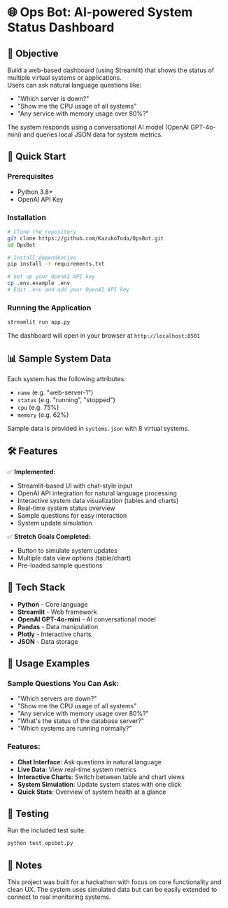 # 🌐 Ops Bot: AI-powered System Status Dashboard

## 🎯 Objective
Build a web-based dashboard (using Streamlit) that shows the status of multiple virtual systems or applications.  
Users can ask natural language questions like:

- "Which server is down?"
- "Show me the CPU usage of all systems"
- "Any service with memory usage over 80%?"

The system responds using a conversational AI model (OpenAI GPT-4o-mini) and queries local JSON data for system metrics.

## 🚀 Quick Start

### Prerequisites
- Python 3.8+
- OpenAI API Key

### Installation
```bash
# Clone the repository
git clone https://github.com/KazukoToda/OpsBot.git
cd OpsBot

# Install dependencies
pip install -r requirements.txt

# Set up your OpenAI API key
cp .env.example .env
# Edit .env and add your OpenAI API key
```

### Running the Application
```bash
streamlit run app.py
```

The dashboard will open in your browser at `http://localhost:8501`

## 📊 Sample System Data
Each system has the following attributes:
- `name` (e.g. "web-server-1")
- `status` (e.g. "running", "stopped")
- `cpu` (e.g. 75%)
- `memory` (e.g. 62%)

Sample data is provided in `systems.json` with 8 virtual systems.

## 🛠️ Features
✅ **Implemented:**
- Streamlit-based UI with chat-style input
- OpenAI API integration for natural language processing
- Interactive system data visualization (tables and charts)
- Real-time system status overview
- Sample questions for easy interaction
- System update simulation

✅ **Stretch Goals Completed:**
- Button to simulate system updates
- Multiple data view options (table/chart)
- Pre-loaded sample questions

## 🚧 Tech Stack
- **Python** - Core language
- **Streamlit** - Web framework
- **OpenAI GPT-4o-mini** - AI conversational model
- **Pandas** - Data manipulation
- **Plotly** - Interactive charts
- **JSON** - Data storage

## 📝 Usage Examples

### Sample Questions You Can Ask:
- "Which servers are down?"
- "Show me the CPU usage of all systems"
- "Any service with memory usage over 80%?"
- "What's the status of the database server?"
- "Which systems are running normally?"

### Features:
- **Chat Interface**: Ask questions in natural language
- **Live Data**: View real-time system metrics
- **Interactive Charts**: Switch between table and chart views
- **System Simulation**: Update system states with one click
- **Quick Stats**: Overview of system health at a glance

## 🧪 Testing
Run the included test suite:
```bash
python test_opsbot.py
```

## 📎 Notes
This project was built for a hackathon with focus on core functionality and clean UX. The system uses simulated data but can be easily extended to connect to real monitoring systems.